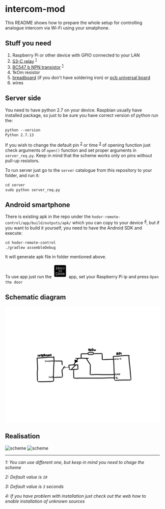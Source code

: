 # intercom-mod
This README shows how to prepare the whole setup for controlling analogue intercom via Wi-Fi using your smatphone.

## Stuff you need
1. Raspberry Pi or other device with GPIO connected to your LAN
1. [S3-C relay](https://github.com/postapczuk/intercom-mod/blob/master/datasheets/S3.pdf.pdf) <sup>[1](#footnote1)</sup>
1. [BC547 b NPN transistor](https://github.com/postapczuk/intercom-mod/blob/master/datasheets/BC546_547_3.pdf) <sup>[1](#footnote1)</sup>
1. 1kOm resistor
1. [breadboard](https://github.com/postapczuk/intercom-mod/blob/master/breadboard.jpg "breadboard") (if you don't have soldering iron) or [pcb universal board](https://github.com/postapczuk/intercom-mod/blob/master/pcb_board.jpg "pcb universal board")
1. wires

## Server side
You need to have python 2.7 on your device. Raspbian usually have installed package, so just to be sure you have correct version of python run the: 

```
python --version
Python 2.7.13
```

If you wish to change the default pin <sup>[2](#footnote2)</sup> or time <sup>[3](#footnote3)</sup> of opening function just check arguments of `open()` function and set proper arguments in `server_req.py`. Keep in mind that the scheme works only on pins without pull-up resistors.

To run server just go to the `server` catalogue from this repository to your folder, and run it:

```
cd server
sudo python server_req.py
```

## Android smartphone
There is existing apk in the repo under the `hodor-remote-control/app/build/outputs/apk/` which you can copy to your device <sup>[4](#footnote4)</sup>, but if you want to build it yourself, you need to have the Android SDK and execute:

```
cd hodor-remote-control
./gradlew assembleDebug
```

It will generate apk file in folder mentioned above. 

To use app just run the ![`hodor`](https://raw.githubusercontent.com/postapczuk/intercom-mod/master/hodor-remote-control/app/src/main/res/mipmap-mdpi/ic_launcher.png "Hodor") app, set your Raspberry Pi ip and press `Open the door`

## Schematic diagram
![scheme](https://raw.githubusercontent.com/postapczuk/intercom-mod/master/scheme.png)

## Realisation
![scheme](https://raw.githubusercontent.com/postapczuk/intercom-mod/master/IMG_20190309_161232.jpg)
![scheme](https://raw.githubusercontent.com/postapczuk/intercom-mod/master/IMG_20190309_161323.jpg)

---------------------------------------

*<a name="footnote1">1</a>: You can use different one, but keep in mind you need to chage the scheme*

*<a name="footnote2">2</a>: Default value is `10`*

*<a name="footnote3">3</a>: Default value is `3` seconds*

*<a name="footnote4">4</a>: If you have problem with installation just check out the web how to enable installation of unknown sources*
